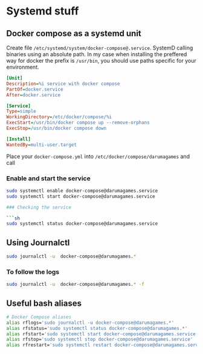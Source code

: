 # Systemd stuff

## Docker compose as a systemd unit

Create file `/etc/systemd/system/docker-compose@.service`. SystemD calling binaries using an absolute path.
In my case when installing the preffered way for docker the prefix is `/usr/bin`, you should use paths specific for your environment.

```ini
[Unit]
Description=%i service with docker compose
PartOf=docker.service
After=docker.service

[Service]
Type=simple
WorkingDirectory=/etc/docker/compose/%i
ExecStart=/usr/bin/docker compose up --remove-orphans
ExecStop=/usr/bin/docker compose down

[Install]
WantedBy=multi-user.target
```

Place your `docker-compose.yml` into `/etc/docker/compose/darumagames` and call

### Enable and start the service

```sh
sudo systemctl enable docker-compose@darumagames.service
sudo systemctl start docker-compose@darumagames.service

### Checking the service

```sh
sudo systemctl status docker-compose@darumagames.service
```

## Using Journalctl

```sh
sudo journalctl -u  docker-compose@darumagames.*
```

### To follow the logs

```sh
sudo journalctl -u  docker-compose@darumagames.* -f
```

## Useful bash aliases

```sh
# Docker Compose aliases
alias rflogs='sudo journalctl -u docker-compose@darumagames.*'
alias rfstatus='sudo systemctl status docker-compose@darumagames.*'
alias rfstart='sudo systemctl start docker-compose@darumagames.service'
alias rfstop='sudo systemctl stop docker-compose@darumagames.service'
alias rfrestart='sudo systemctl restart docker-compose@darumagames.service'
```

